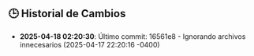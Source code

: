 ## 🕒 Historial de Cambios
- **2025-04-18 02:20:30**: Último commit: 16561e8 - Ignorando archivos innecesarios (2025-04-17 22:20:16 -0400)
